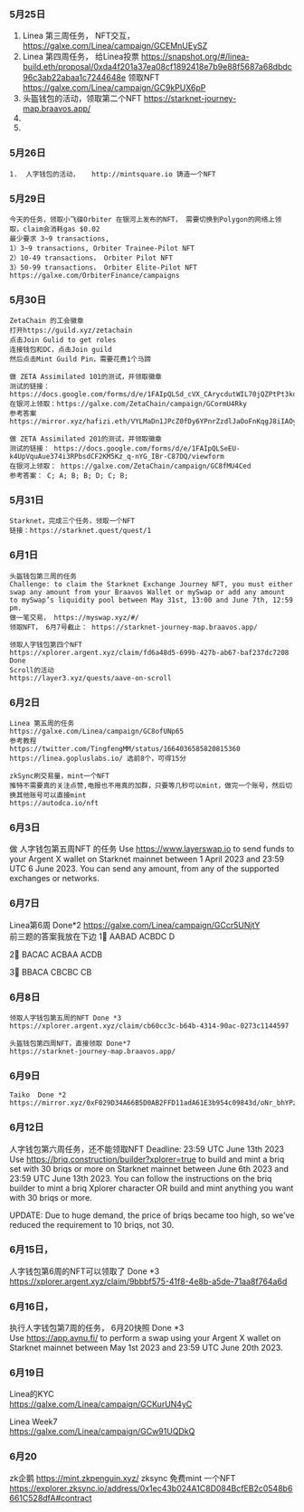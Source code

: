 ### 5月25日
1.  Linea 第三周任务， NFT交互， https://galxe.com/Linea/campaign/GCEMnUEySZ
2.  Linea 第四周任务， 给Linea投票     https://snapshot.org/#/linea-build.eth/proposal/0xda4f201a37ea08cf1892418e7b9e88f5687a68dbdc96c3ab22abaa1c7244648e     领取NFT  https://galxe.com/Linea/campaign/GC9kPUX6pP
3.  头盔钱包的活动，领取第二个NFT    https://starknet-journey-map.braavos.app/   
4. 
5.    
### 5月26日
```
1.  人字钱包的活动，   http://mintsquare.io 铸造一个NFT 
```
### 5月29日
```
今天的任务，领取小飞碟Orbiter 在银河上发布的NFT， 需要切换到Polygon的网络上领取，claim会消耗gas $0.02
最少要求 3~9 transactions,
1）3~9 transactions, Orbiter Trainee-Pilot NFT
2）10-49 transactions， Orbiter Pilot NFT
3）50-99 transactions， Orbiter Elite-Pilot NFT
https://galxe.com/OrbiterFinance/campaigns
```
### 5月30日
```
ZetaChain 的工会徽章
打开https://guild.xyz/zetachain
点击Join Gulid to get roles
连接钱包和DC，点击Join guild
然后点击Mint Guild Pin，需要花费1个马蹄

做 ZETA Assimilated 101的测试，并领取徽章
测试的链接：https://docs.google.com/forms/d/e/1FAIpQLSd_cVX_CArycdutWIL70jQZPtPt3kdNtjYw8iDP8khKXivNAg/viewform
在银河上领取：https://galxe.com/ZetaChain/campaign/GCormU4Rky
参考答案 https://mirror.xyz/hafizi.eth/VYLMaDn1JPcZ0fDy6YPnrZzdlJaOoFnKqgJ8iIAOy8E

做 ZETA Assimilated 201的测试，并领取徽章
测试的链接： https://docs.google.com/forms/d/e/1FAIpQLSeEU-k4UpVquAue374i3RPbsdCF2KM5Kz_q-nYG_IBr-C87DQ/viewform
在银河上领取： https://galxe.com/ZetaChain/campaign/GC8fMU4Ced
参考答案： C; A; B; B; D; C; B;

```
### 5月31日
```
Starknet，完成三个任务，领取一个NFT
链接：https://starknet.quest/quest/1
```
### 6月1日
```
头盔钱包第三周的任务
Challenge: to claim the Starknet Exchange Journey NFT, you must either swap any amount from your Braavos Wallet or mySwap or add any amount to mySwap’s liquidity pool between May 31st, 13:00 and June 7th, 12:59 pm.
做一笔交易， https://myswap.xyz/#/
领取NFT， 6月7号截止： https://starknet-journey-map.braavos.app/
 
领取人字钱包第四个NFT 
https://xplorer.argent.xyz/claim/fd6a48d5-699b-427b-ab67-baf237dc7208  Done
Scroll的活动
https://layer3.xyz/quests/aave-on-scroll
```
### 6月2日
```
Linea 第五周的任务
https://galxe.com/Linea/campaign/GC8ofUNp65
参考教程
https://twitter.com/TingfengMM/status/1664036585820815360
https://linea.gopluslabs.io/ 选前8个，可得15分  
```
```
zkSync刷交易量，mint一个NFT
推特不需要真的关注点赞,电报也不用真的加群，只要等几秒可以mint，做完一个账号，然后切换其他账号可以直接mint
https://autodca.io/nft
```

### 6月3日
做 人字钱包第五周NFT 的任务
Use https://www.layerswap.io to send funds to your Argent X wallet on Starknet mainnet between 1 April 2023 and 23:59 UTC 6 June 2023. You can send any amount, from any of the supported exchanges or networks.
### 6月7日
Linea第6周   Done*2
https://galxe.com/Linea/campaign/GCcr5UNjtY   
前三题的答案我放在下边
1⃣ AABAD   ACBDC   D

2⃣ BACAC   ACBAA   ACDB

3⃣ BBACA   CBCBC   CB 

### 6月8日
```
领取人字钱包第五周的NFT Done *3 
https://xplorer.argent.xyz/claim/cb60cc3c-b64b-4314-90ac-0273c1144597
```
```
头盔钱包第四周NFT，直接领取 Done*7
https://starknet-journey-map.braavos.app/
```
### 6月9日
```
Taiko  Done *2
https://mirror.xyz/0xF029D34A66B5D0AB2FFD11adA61E3b954c09843d/oNr_bhYPzx4w2PS18PrfLainlaWY3ThPxsjwroPdWe8

```
### 6月12日
人字钱包第六周任务，还不能领取NFT
Deadline: 23:59 UTC June 13th 2023
Use https://briq.construction/builder?xplorer=true to build and mint a briq set with 30 briqs or more on Starknet mainnet between June 6th 2023 and 23:59 UTC June 13th 2023. You can follow the instructions on the briq builder to mint a briq Xplorer character OR build and mint anything you want with 30 briqs or more.

UPDATE: Due to huge demand, the price of briqs became too high, so we've reduced the requirement to 10 briqs, not 30.

### 6月15日，
人字钱包第6周的NFT可以领取了 Done *3
https://xplorer.argent.xyz/claim/9bbbf575-41f8-4e8b-a5de-71aa8f764a6d

### 6月16日，
执行人字钱包第7周的任务， 6月20快照  Done *3  
Use https://app.avnu.fi/ to perform a swap using your Argent X wallet on Starknet mainnet between May 1st 2023 and 23:59 UTC June 20th 2023.


### 6月19日
Linea的KYC  
https://galxe.com/Linea/campaign/GCKurUN4yC   

Linea Week7   
https://galxe.com/Linea/campaign/GCw91UQDkQ  
### 6月20
zk企鹅
https://mint.zkpenguin.xyz/
zksync 免费mint 一个NFT
https://explorer.zksync.io/address/0x1ec43b024A1C8D084BcfEB2c0548b6661C528dfA#contract
